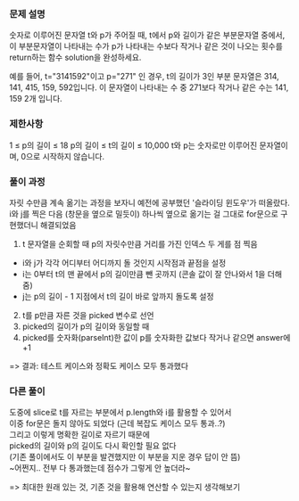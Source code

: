 ### 문제 설명

숫자로 이루어진 문자열 t와 p가 주어질 때, t에서 p와 길이가 같은 부분문자열 중에서, 이 부분문자열이 나타내는 수가 p가 나타내는 수보다 작거나 같은 것이 나오는 횟수를 return하는 함수 solution을 완성하세요.

예를 들어, t="3141592"이고 p="271" 인 경우, t의 길이가 3인 부분 문자열은 314, 141, 415, 159, 592입니다. 이 문자열이 나타내는 수 중 271보다 작거나 같은 수는 141, 159 2개 입니다.

### 제한사항

1 ≤ p의 길이 ≤ 18
p의 길이 ≤ t의 길이 ≤ 10,000
t와 p는 숫자로만 이루어진 문자열이며, 0으로 시작하지 않습니다.

### 풀이 과정

자릿 수만큼 계속 옮기는 과정을 보자니 예전에 공부했던 '슬라이딩 윈도우'가 떠올랐다.
i와 j를 찍은 다음 (창문을 옆으로 밀듯이) 하나씩 옆으로 옮기는 걸 그대로 for문으로 구현했더니 해결되었음

1. t 문자열을 순회할 때 p의 자릿수만큼 거리를 가진 인덱스 두 게를 점 찍음

- i와 j가 각각 어디부터 어디까지 돌 것인지 시작점과 끝점을 설정
- i는 0부터 t의 맨 끝에서 p의 길이만큼 뺀 곳까지 (콘솔 값이 잘 안나와서 1을 더해줌)
- j는 p의 길이 - 1 지점에서 t의 길이 바로 앞까지 돌도록 설정

2. t를 p만큼 자른 것을 picked 변수로 선언
3. picked의 길이가 p의 길이와 동일할 때
4. picked를 숫자화(parseInt)한 값이 p를 숫자화한 값보다 작거나 같으면 answer에 +1

=> 결과: 테스트 케이스와 정확도 케이스 모두 통과했다

### 다른 풀이

도중에 slice로 t를 자르는 부분에서 p.length와 i를 활용할 수 있어서 <br/>
이중 for문은 돌지 않아도 되었다 (근데 복잡도 케이스 모두 통과..?) <br/>
그리고 이렇게 명확한 길이로 자르기 때문에<br/>
picked의 길이와 p의 길이도 다시 확인할 필요 없다<br/>
(기존 풀이에서도 이 부분을 발견했지만 이 부분을 지운 경우 답이 안 뜸)<br/>
~어쩐지.. 전부 다 통과했는데 점수가 그렇게 안 높더라~

=> 최대한 원래 있는 것, 기존 것을 활용해 연산할 수 있는지 생각해보기

